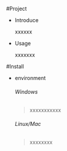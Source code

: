 #Project
   *  Introduce

      xxxxxx 
   * Usage

      xxxxxxx

#Install
  * environment
    ###### Windows

     > xxxxxxxxxxx

    ###### Linux/Mac

     > xxxxxxxx
